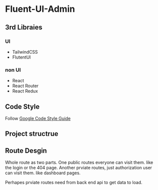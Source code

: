 # Fluent-UI-Admin


## 3rd Libraies
### UI
- TailwindCSS
- FlutentUI

### non UI
- React
- React Router
- React Redux

## Code Style
Follow [Google Code Style Guide](https://google.github.io/styleguide/tsguide.html)

## Project structrue

## Route Desgin
Whole route as two parts.
One public routes everyone can visit them. like the login or the 404 page.
Another prviate routes, just authorization user can visit them. like dashboard pages.

Perhapes prviate routes need from back end api to get data to load.
